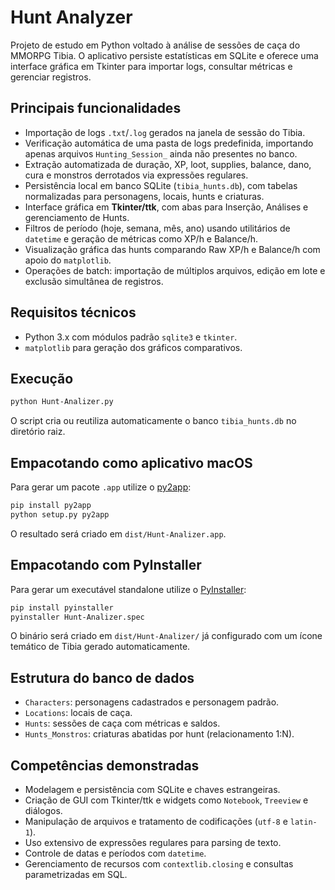 # Hunt Analyzer

Projeto de estudo em Python voltado à análise de sessões de caça do MMORPG Tibia. O aplicativo persiste estatísticas em SQLite e oferece uma interface gráfica em Tkinter para importar logs, consultar métricas e gerenciar registros.

## Principais funcionalidades
- Importação de logs `.txt`/`.log` gerados na janela de sessão do Tibia.
- Verificação automática de uma pasta de logs predefinida, importando apenas arquivos `Hunting_Session_` ainda não presentes no banco.
- Extração automatizada de duração, XP, loot, supplies, balance, dano, cura e monstros derrotados via expressões regulares.
- Persistência local em banco SQLite (`tibia_hunts.db`), com tabelas normalizadas para personagens, locais, hunts e criaturas.
- Interface gráfica em **Tkinter/ttk**, com abas para Inserção, Análises e gerenciamento de Hunts.
- Filtros de período (hoje, semana, mês, ano) usando utilitários de `datetime` e geração de métricas como XP/h e Balance/h.
- Visualização gráfica das hunts comparando Raw XP/h e Balance/h com apoio do `matplotlib`.
- Operações de batch: importação de múltiplos arquivos, edição em lote e exclusão simultânea de registros.

## Requisitos técnicos
- Python 3.x com módulos padrão `sqlite3` e `tkinter`.
- `matplotlib` para geração dos gráficos comparativos.

## Execução
```bash
python Hunt-Analizer.py
```
O script cria ou reutiliza automaticamente o banco `tibia_hunts.db` no diretório raiz.

## Empacotando como aplicativo macOS

Para gerar um pacote `.app` utilize o [py2app](https://py2app.readthedocs.io/):

```bash
pip install py2app
python setup.py py2app
```

O resultado será criado em `dist/Hunt-Analizer.app`.

## Empacotando com PyInstaller

Para gerar um executável standalone utilize o [PyInstaller](https://pyinstaller.org/):

```bash
pip install pyinstaller
pyinstaller Hunt-Analizer.spec
```

O binário será criado em `dist/Hunt-Analizer/` já configurado com um ícone temático de Tibia gerado automaticamente.

## Estrutura do banco de dados
- `Characters`: personagens cadastrados e personagem padrão.
- `Locations`: locais de caça.
- `Hunts`: sessões de caça com métricas e saldos.
- `Hunts_Monstros`: criaturas abatidas por hunt (relacionamento 1:N).

## Competências demonstradas
- Modelagem e persistência com SQLite e chaves estrangeiras.
- Criação de GUI com Tkinter/ttk e widgets como `Notebook`, `Treeview` e diálogos.
- Manipulação de arquivos e tratamento de codificações (`utf-8` e `latin-1`).
- Uso extensivo de expressões regulares para parsing de texto.
- Controle de datas e períodos com `datetime`.
- Gerenciamento de recursos com `contextlib.closing` e consultas parametrizadas em SQL.
